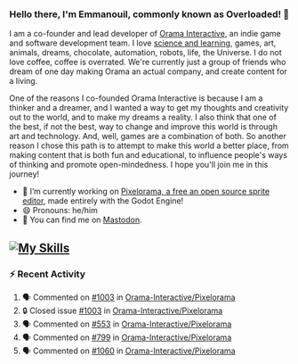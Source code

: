 ### Hello there, I'm Emmanouil, commonly known as Overloaded! 👋
I am a co-founder and lead developer of [Orama Interactive](https://www.oramainteractive.com/), an indie game and software development team. I love [science and learning](https://github.com/OverloadedOrama/KnowledgeBase), games, art, animals, dreams, chocolate, automation, robots, life, the Universe. I do not love coffee, coffee is overrated. We're currently just a group of friends who dream of one day making Orama an actual company, and create content for a living.

One of the reasons I co-founded Orama Interactive is because I am a thinker and a dreamer, and I wanted a way to get my thoughts and creativity out to the world, and to make my dreams a reality. I also think that one of the best, if not the best, way to change and improve this world is through art and technology. And, well, games are a combination of both. So another reason I chose this path is to attempt to make this world a better place, from making content that is both fun and educational, to influence people's ways of thinking and promote open-mindedness. I hope you'll join me in this journey!

- 🔭 I’m currently working on [Pixelorama, a free an open source sprite editor](https://github.com/Orama-Interactive/Pixelorama), made entirely with the Godot Engine!
- 😄 Pronouns: he/him
- 🐘 You can find me on <a rel="me" href="https://mastodon.social/@Overloaded">Mastodon</a>.

[![My Skills](https://skillicons.dev/icons?i=godot,py,cpp,cs,git,linux,html)](https://skillicons.dev)
---

### :zap: Recent Activity

<!--START_SECTION:activity-->
1. 🗣 Commented on [#1003](https://github.com/Orama-Interactive/Pixelorama/issues/1003#issuecomment-2787913293) in [Orama-Interactive/Pixelorama](https://github.com/Orama-Interactive/Pixelorama)
2. 🔒 Closed issue [#1003](https://github.com/Orama-Interactive/Pixelorama/issues/1003) in [Orama-Interactive/Pixelorama](https://github.com/Orama-Interactive/Pixelorama)
3. 🗣 Commented on [#553](https://github.com/Orama-Interactive/Pixelorama/issues/553#issuecomment-2787904359) in [Orama-Interactive/Pixelorama](https://github.com/Orama-Interactive/Pixelorama)
4. 🗣 Commented on [#799](https://github.com/Orama-Interactive/Pixelorama/issues/799#issuecomment-2787895247) in [Orama-Interactive/Pixelorama](https://github.com/Orama-Interactive/Pixelorama)
5. 🗣 Commented on [#1060](https://github.com/Orama-Interactive/Pixelorama/issues/1060#issuecomment-2787892592) in [Orama-Interactive/Pixelorama](https://github.com/Orama-Interactive/Pixelorama)
<!--END_SECTION:activity-->

<!--
**OverloadedOrama/OverloadedOrama** is a ✨ _special_ ✨ repository because its `README.md` (this file) appears on your GitHub profile.

Here are some ideas to get you started:

- 👯 I’m looking to collaborate on ...
- 🤔 I’m looking for help with ...
- 💬 Ask me about ...
- 📫 How to reach me: ...
- ⚡ Fun fact: ...
-->
